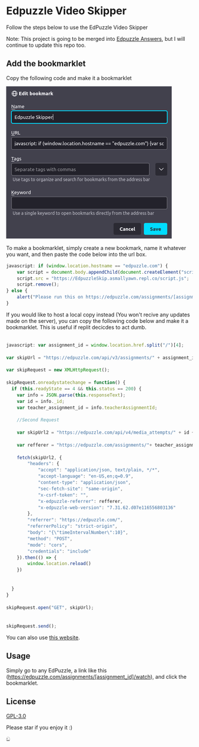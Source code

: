 # Edpuzzle Video Skipper 

Follow the steps below to use the EdPuzzle Video Skipper

Note: This project is going to be merged into [Edpuzzle Answers](https://github.com/ading2210/edpuzzle-answers), but I will continue to update this repo too.

## Add the bookmarklet

Copy the following code and make it a bookmarklet

![bookmarklet creation](Images/image.png)

To make a bookmarklet, simply create a new bookmark, name it whatever you want, and then paste the code below into the url box.



```javascript
javascript: if (window.location.hostname == "edpuzzle.com") {
    var script = document.body.appendChild(document.createElement("script"));
    script.src = "https://EdpuzzleSkip.asmallyawn.repl.co/script.js";
    script.remove();
} else {
    alert("Please run this on https://edpuzzle.com/assignments/[assignment_id]/watch")
}
```

If you would like to host a local copy instead (You won't recive any updates made on the server), you can copy the following code below and make it a bookmarklet. This is useful if replit decicdes to act dumb.

```javascript

javascript: var assignment_id = window.location.href.split("/")[4];

var skipUrl = "https://edpuzzle.com/api/v3/assignments/" + assignment_id + "/attempt";

var skipRequest = new XMLHttpRequest();

skipRequest.onreadystatechange = function() {
  if (this.readyState == 4 && this.status == 200) {
    var info = JSON.parse(this.responseText);
    var id = info._id;
    var teacher_assignment_id = info.teacherAssignmentId;
    
    //Second Request

    var skipUrl2 = "https://edpuzzle.com/api/v4/media_attempts/" + id + "/watch";

    var refferer = "https://edpuzzle.com/assignments/"+ teacher_assignment_id +"/watch"

    fetch(skipUrl2, {
        "headers": {
            "accept": "application/json, text/plain, */*",
            "accept-language": "en-US,en;q=0.9",
            "content-type": "application/json",
            "sec-fetch-site": "same-origin",
            "x-csrf-token": "",
            "x-edpuzzle-referrer": refferer,
            "x-edpuzzle-web-version": "7.31.62.d07e116556803136"
        },
        "referrer": "https://edpuzzle.com/",
        "referrerPolicy": "strict-origin",
        "body": "{\"timeIntervalNumber\":10}",
        "method": "POST",
        "mode": "cors",
        "credentials": "include"
    }).then(() => {
        window.location.reload()
    })


  }
}

skipRequest.open("GET", skipUrl);


skipRequest.send();

```

You can also use [this website](https://EdpuzzleSkip.asmallyawn.repl.co).
## Usage

Simply go to any EdPuzzle, a link like this (https://edpuzzle.com/assignments/[assignment_id]/watch), and click the bookmarklet.


## License
[GPL-3.0](https://choosealicense.com/licenses/gpl-3.0/)

Please star if you enjoy it :)

ඞ